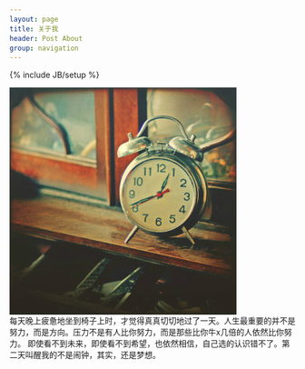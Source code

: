 ```yaml
---
layout: page
title: 关于我
header: Post About
group: navigation
---
```

{% include JB/setup %}
<div class ="span12" style="text-align:center;display: table-cell;vertical-align:middle;">
<img alt="闹钟" src="/images/article/clock.jpeg" style="vertical-align:middle;"/>
</div>
每天晚上疲惫地坐到椅子上时，才觉得真真切切地过了一天。人生最重要的并不是努力，而是方向。压力不是有人比你努力，而是那些比你牛x几倍的人依然比你努力。
即使看不到未来，即使看不到希望，也依然相信，自己选的认识错不了。第二天叫醒我的不是闹钟，其实，还是梦想。